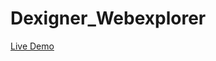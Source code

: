 # Dexigner_Webexplorer
<p>
<a href="https://webexplorer.netlify.app/" target="_blank">Live Demo</a>
  </p>
